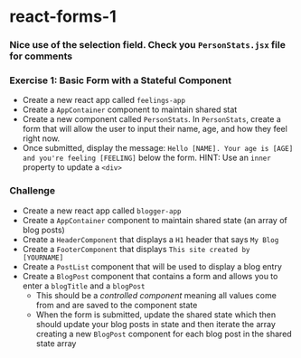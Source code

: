 # react-forms-1
### Nice use of the selection field. Check you `PersonStats.jsx` file for comments
### Exercise 1: Basic Form with a Stateful Component
- Create a new react app called `feelings-app`
- Create a `AppContainer` component to maintain shared stat
- Create a new component called `PersonStats`. In `PersonStats`, create a form that will allow the user to input their name, age, and how they feel right now. 
- Once submitted, display the message: `Hello [NAME]. Your age is [AGE] and you're feeling [FEELING]` below the form. HINT: Use an `inner` property to update a `<div>` 

### Challenge
- Create a new react app called `blogger-app`
- Create a `AppContainer` component to maintain shared state (an array of blog posts)
- Create a `HeaderComponent` that displays a `H1` header that says `My Blog`
- Create a `FooterComponent` that displays `This site created by [YOURNAME]`
- Create a `PostList` component that will be used to display a blog entry
- Create a `BlogPost` component that contains a form and allows you to enter a `blogTitle` and a `blogPost`
  - This should be a *controlled component* meaning all values come from and are saved to the component state
  - When the form is submitted, update the shared state which then should update your blog posts in state and then iterate the array creating a new `BlogPost` component for each blog post in the shared state array
  
  
